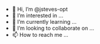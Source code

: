- 👋 Hi, I’m @jsteves-opt
- 👀 I’m interested in ...
- 🌱 I’m currently learning ...
- 💞️ I’m looking to collaborate on ...
- 📫 How to reach me ...

<!---
jsteves-opt/jsteves-opt is a ✨ special ✨ repository because its `README.md` (this file) appears on your GitHub profile.
You can click the Preview link to take a look at your changes.
--->

